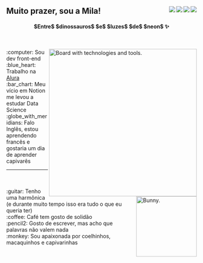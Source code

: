 <div>
<a href="https://dev.to/milenaemmert"><img src="https://cdn.discordapp.com/attachments/904892540409503866/1045010947992989806/dev.png" align="right"></a>
<a href="https://www.linkedin.com/in/milenaemmert/" align="right"><img src="https://cdn.discordapp.com/attachments/904892540409503866/1045010939193344050/in.png" align="right"></a>
  <a href="https://www.youtube.com/channel/UCq-I0msCuzWZm5ymyfRvs8Q" align="right"><img src="https://cdn.discordapp.com/attachments/904892540409503866/1045010929059901480/yt.png" align="right"></a>
  <a href="https://cutt.ly/revisao-js-html-css" align="right"><img src="https://cdn.discordapp.com/attachments/904892540409503866/1045010952858382376/notion.png" align="right"></a>
  
## Muito prazer, sou a Mila!
<h4 align="middle"> $Entre$ $dinossauros$ $e$ $luzes$ $de$ $neon$ ✨</h4>
</div>
<br>
<p align="right"></p>
<img src="https://cdn.discordapp.com/attachments/904892540409503866/1045004354614218802/banner.png" align="right" alt="Board with technologies and tools." width="391">

<div align="left">
:computer: Sou dev front-end<br>
:blue_heart: Trabalho na <a href="https://www.alura.com.br/">Alura</a><br>
:bar_chart: Meu vício em Notion me levou a estudar Data Science<br>
:globe_with_meridians: Falo Inglês, estou aprendendo francês e gostaria um dia de aprender capivarês<br>
</div>
  




<hr>
<img src="https://user-images.githubusercontent.com/87506547/203601477-4fb62f1c-4d78-4c93-a1af-b70dd470a05d.png" align="right" alt="Bunny." width="160">
<div align="left">
<br><br>
:guitar: Tenho uma harmônica (e durante muito tempo isso era tudo o que eu queria ter)<br>
:coffee: Café tem gosto de solidão<br>
:pencil2: Gosto de escrever, mas acho que palavras não valem nada<br>
:monkey: Sou apaixonada por coelhinhos, macaquinhos e capivarinhas
</br>



